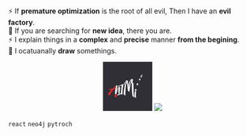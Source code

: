 ⚡ If **premature optimization** is the root of all evil, Then I have an **evil factory**.   
💬 If you are searching for **new idea**, there you are.  
⚡ I explain things in a **complex** and **precise** manner **from the begining**.  
🎨 I ocatuanally **draw** somethings.  

<p align="center">
<a href="https://t.me/AhIMi_channel" title="AhIMi channel"><img src="AhIMi.jpg" ></a>
<a href="https://twitter.com/realamirhe" title="twitter"><img width="100" src="https://brandeps.com/icon-download/T/Twitter-icon-vector-04.svg"></a>
</p>

`react` `neo4j` `pytroch`
